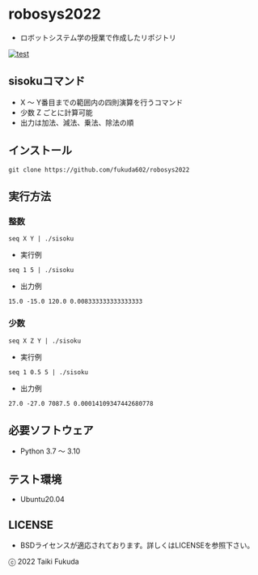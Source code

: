 # robosys2022
* ロボットシステム学の授業で作成したリポジトリ

[![test](https://github.com/fukuda602/robosys2022/actions/workflows/test.yml/badge.svg)](https://github.com/fukuda602/robosys2022/actions/workflows/test.yml)

## sisokuコマンド
* X ～ Y番目までの範囲内の四則演算を行うコマンド
* 少数 Z ごとに計算可能
* 出力は加法、減法、乗法、除法の順

## インストール
```
git clone https://github.com/fukuda602/robosys2022
```
## 実行方法
### 整数
```
seq X Y | ./sisoku
```
* 実行例
```
seq 1 5 | ./sisoku
```
* 出力例
```
15.0 -15.0 120.0 0.008333333333333333
```

### 少数
```
seq X Z Y | ./sisoku
```
* 実行例
```
seq 1 0.5 5 | ./sisoku
```
* 出力例
```
27.0 -27.0 7087.5 0.00014109347442680778
```
## 必要ソフトウェア
* Python 3.7 ～ 3.10

## テスト環境
* Ubuntu20.04

## LICENSE
* BSDライセンスが適応されております。詳しくはLICENSEを参照下さい。

ⓒ 2022 Taiki Fukuda

